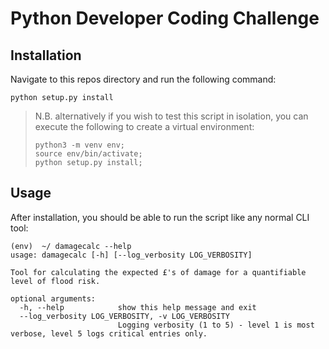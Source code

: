 # Python Developer Coding Challenge
## Installation
Navigate to this repos directory and run the following command:
```
python setup.py install
```
> N.B. alternatively if you wish to test this script in isolation, you can execute the following to create a virtual environment:
>``` 
> python3 -m venv env;
> source env/bin/activate;
> python setup.py install;
>```
## Usage
After installation, you should be able to run the script like any normal CLI tool:
```
(env)  ~/ damagecalc --help
usage: damagecalc [-h] [--log_verbosity LOG_VERBOSITY]

Tool for calculating the expected £'s of damage for a quantifiable level of flood risk.

optional arguments:
  -h, --help            show this help message and exit
  --log_verbosity LOG_VERBOSITY, -v LOG_VERBOSITY
                        Logging verbosity (1 to 5) - level 1 is most verbose, level 5 logs critical entries only.
```